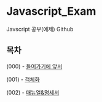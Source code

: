 # Javascript_Exam
Javscript 공부(예제) Github

## 목차

(000) - [들어가기에 앞서](https://github.com/ChoDoHyoung/Javascript_Exam/blob/main/Study/(000)들어가기에%20앞서.md)

(001) - [객체화](https://github.com/ChoDoHyoung/Javascript_Exam/blob/main/Study/(001)객체화.md)

(002) - [매뉴얼&명세서](https://github.com/ChoDoHyoung/Javascript_Exam/blob/main/Study/(002)매뉴얼%26명세서.md)
